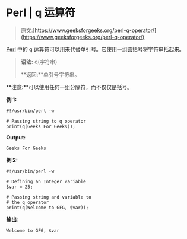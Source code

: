 # Perl | q 运算符

> 原文:[https://www.geeksforgeeks.org/perl-q-operator/](https://www.geeksforgeeks.org/perl-q-operator/)

[Perl](https://www.geeksforgeeks.org/introduction-to-perl/) 中的 q 运算符可以用来代替单引号。它使用一组圆括号将字符串括起来。

> **语法:** q(字符串)
> 
> **返回:**单引号字符串。

**注意:**可以使用任何一组分隔符，而不仅仅是括号。

**例 1:**

```
#!/usr/bin/perl -w

# Passing string to q operator
print(q(Geeks For Geeks));
```

**Output:**

```
Geeks For Geeks

```

**例 2:**

```
#!/usr/bin/perl -w

# Defining an Integer variable
$var = 25;

# Passing string and variable to 
# the q operator 
print(q(Welcome to GFG, $var));
```

**输出:**

```
Welcome to GFG, $var

```